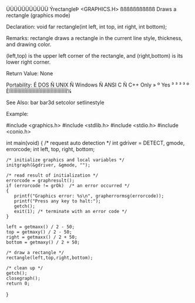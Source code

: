  ÜÜÜÜÜÜÜÜÜÜÜ
 ÝrectangleÞ                     <GRAPHICS.H>
 ßßßßßßßßßßß
 Draws a rectangle (graphics mode)

 Declaration:
  void far rectangle(int left, int top, int right, int bottom);

 Remarks:
rectangle draws a rectangle in the current line style, thickness, and
drawing color.

(left,top) is the upper left corner of the rectangle, and (right,bottom) is
its lower right corner.

 Return Value:  None

 Portability:
 É DOS Ñ UNIX Ñ Windows Ñ ANSI C Ñ C++ Only »
 º Yes ³      ³         ³        ³          º
 ÈÍÍÍÍÍÏÍÍÍÍÍÍÏÍÍÍÍÍÍÍÍÍÏÍÍÍÍÍÍÍÍÏÍÍÍÍÍÍÍÍÍÍ¼

 See Also:
  bar            bar3d          setcolor       setlinestyle

 Example:

 #include <graphics.h>
 #include <stdlib.h>
 #include <stdio.h>
 #include <conio.h>

 int main(void)
 {
    /* request auto detection */
    int gdriver = DETECT, gmode, errorcode;
    int left, top, right, bottom;

    /* initialize graphics and local variables */
    initgraph(&gdriver, &gmode, "");

    /* read result of initialization */
    errorcode = graphresult();
    if (errorcode != grOk)  /* an error occurred */
    {
       printf("Graphics error: %s\n", grapherrormsg(errorcode));
       printf("Press any key to halt:");
       getch();
       exit(1); /* terminate with an error code */
    }

    left = getmaxx() / 2 - 50;
    top = getmaxy() / 2 - 50;
    right = getmaxx() / 2 + 50;
    bottom = getmaxy() / 2 + 50;

    /* draw a rectangle */
    rectangle(left,top,right,bottom);

    /* clean up */
    getch();
    closegraph();
    return 0;
 }


